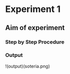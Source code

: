 # Experiment 1

## Aim of experiment

### Step by Step Procedure

### Output

!(output)(soteria.png)
